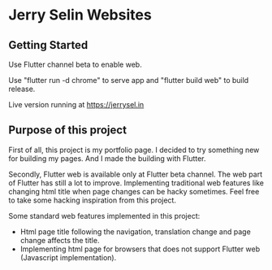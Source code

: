 # Jerry Selin Websites


## Getting Started

Use Flutter channel beta to enable web.

Use "flutter run -d chrome" to serve app and "flutter build web" to build release.

Live version running at https://jerrysel.in


## Purpose of this project

First of all, this project is my portfolio page. I decided to try something new for building my pages. And I made the building with Flutter.

Secondly, Flutter web is available only at Flutter beta channel. The web part of Flutter has still a lot to improve. Implementing traditional web features like changing html title when page changes can be hacky sometimes. Feel free to take some hacking inspiration from this project.

Some standard web features implemented in this project:
- Html page title following the navigation, translation change and page change affects the title.
- Implementing html page for browsers that does not support Flutter web (Javascript implementation).